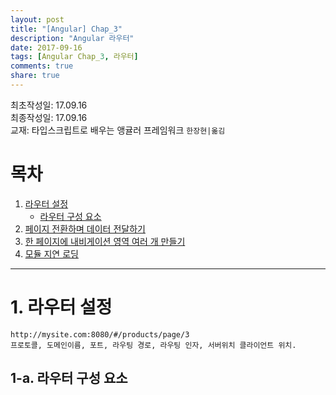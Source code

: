 ```yaml
---
layout: post
title: "[Angular] Chap_3"
description: "Angular 라우터"
date: 2017-09-16
tags: [Angular Chap_3, 라우터]
comments: true
share: true
---
```

최초작성일: 17.09.16  
최종작성일: 17.09.16  
교재: 타입스크립트로 배우는 앵귤러 프레임워크 `한장현|옮김`

# 목차  

1. [라우터 설정](#라우터-설정)  
    - [라우터 구성 요소](#라우터-구성-요소)
2. [페이지 전환하며 데이터 전달하기](#페이지-전환하며-데이터-전달하기)  
3. [한 페이지에 내비게이션 영역 여러 개 만들기](#한-페이지에-내비게이션-영역-여러-개-만들기)  
4. [모듈 지연 로딩](#모듈-지연-로딩)  

---

# 1. 라우터 설정  

```
http://mysite.com:8080/#/products/page/3
프로토콜, 도메인이름, 포트, 라우팅 경로, 라우팅 인자, 서버위치 클라이언트 위치.
```  

## 1-a. 라우터 구성 요소  

